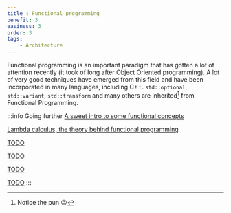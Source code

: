 ```yaml
---
title : Functional programming
benefit: 3
easiness: 3
order: 3
tags:
    - Architecture
---
```


Functional programming is an important paradigm that has gotten a lot of attention recently (it took of long after Object Oriented programming). A lot of very good techniques have emerged from this field and have been incorporated in many languages, including C++. `std::optional`, `std::variant`, `std::transform` and many others are inherited[^1] from Functional Programming.

[^1]: Notice the pun 😉

:::info Going further
[A sweet intro to some functional concepts](https://youtu.be/vDe-4o8Uwl8)

[Lambda calculus, the theory behind functional programming](https://youtu.be/3VQ382QG-y4)

[TODO](https://youtu.be/Nrp_LZ-XGsY)

[TODO](https://youtu.be/US8QG9I1XW0)

[TODO](https://youtu.be/QyJZzq0v7Z4)

[TODO](https://youtu.be/srQt1NAHYC0)
:::